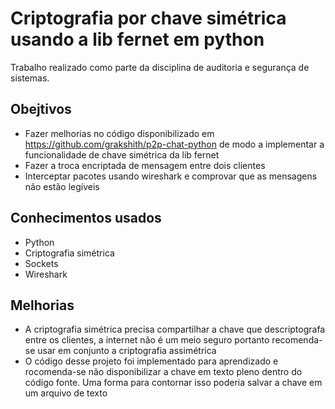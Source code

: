 # Criptografia por chave simétrica usando a lib fernet em python
 
  Trabalho realizado como parte da disciplina de auditoria e segurança de sistemas.
 
## Obejtivos
* Fazer melhorias no código disponibilizado em https://github.com/grakshith/p2p-chat-python de modo a implementar a funcionalidade de chave simétrica da lib fernet
* Fazer a troca encriptada de mensagem entre dois clientes
* Interceptar pacotes usando wireshark e comprovar que as mensagens não estão legíveis   
  
## Conhecimentos usados
* Python
* Criptografia simétrica
* Sockets 
* Wireshark

## Melhorias
* A criptografia simétrica precisa compartilhar a chave que descriptografa entre os clientes, a internet não é um meio seguro portanto recomenda-se usar em conjunto a criptografia assimétrica
* O código desse projeto foi implementado para aprendizado e rocomenda-se não disponibilizar a chave em texto pleno dentro do código fonte. Uma forma para contornar isso poderia salvar a chave em um arquivo de texto
